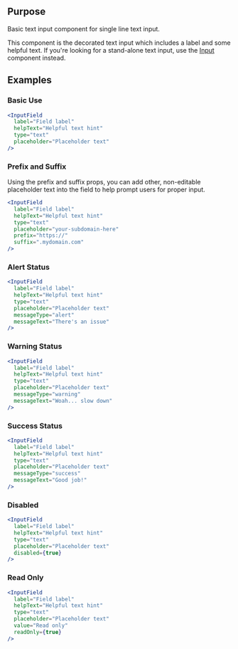 ## Purpose
Basic text input component for single line text input.

This component is the decorated text input which includes a label and some helpful text. If you're looking for a stand-alone text input, use the [Input](/#/Forms?id=input) component instead.

## Examples
### Basic Use
```jsx
<InputField
  label="Field label"
  helpText="Helpful text hint"
  type="text"
  placeholder="Placeholder text"
/>
```

### Prefix and Suffix
Using the prefix and suffix props, you can add other, non-editable placeholder text into the field to help prompt users for proper input.
```jsx
<InputField
  label="Field label"
  helpText="Helpful text hint"
  type="text"
  placeholder="your-subdomain-here"
  prefix="https://"
  suffix=".mydomain.com"
/>
```

### Alert Status
```jsx
<InputField
  label="Field label"
  helpText="Helpful text hint"
  type="text"
  placeholder="Placeholder text"
  messageType="alert"
  messageText="There's an issue"
/>
```

### Warning Status
```jsx
<InputField
  label="Field label"
  helpText="Helpful text hint"
  type="text"
  placeholder="Placeholder text"
  messageType="warning"
  messageText="Woah... slow down"
/>
```

### Success Status
```jsx
<InputField
  label="Field label"
  helpText="Helpful text hint"
  type="text"
  placeholder="Placeholder text"
  messageType="success"
  messageText="Good job!"
/>
```

### Disabled
```jsx
<InputField
  label="Field label"
  helpText="Helpful text hint"
  type="text"
  placeholder="Placeholder text"
  disabled={true}
/>
```

### Read Only
```jsx
<InputField
  label="Field label"
  helpText="Helpful text hint"
  type="text"
  placeholder="Placeholder text"
  value="Read only"
  readOnly={true}
/>
```